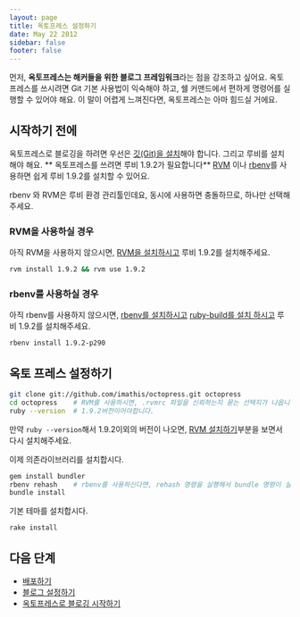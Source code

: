 ```yaml
---
layout: page
title: 옥토프레스 설정하기
date: May 22 2012
sidebar: false
footer: false
---
```


먼저, **옥토프레스는 해커들을 위한 블로그 프레임워크**라는 점을 강조하고 싶어요. 
옥토프레스를 쓰시려면 Git 기본 사용법이 익숙해야 하고, 
쉘 커맨드에서 편하게 명령어를 실행할 수 있어야 해요. 
이 말이 어렵게 느껴진다면, 옥토프레스는 아마 힘드실 거에요.

## 시작하기 전에

옥토프레스로 블로깅을 하려면 우선은 [깃(Git)을 설치](http://git-scm.com/)해야 합니다. 그리고 루비를 설치해야 해요. 
** 옥토프레스를 쓰려면 루비 1.9.2가 필요합니다** [RVM](http://rvm.beginrescueend.com) 이나 [rbenv](https://github.com/sstephenson/rbenv)를 사용하면 쉽게 루비 1.9.2를 설치할 수 있어요.


rbenv 와 RVM은 루비 환경 관리툴인데요, 동시에 사용하면 충돌하므로, 하나만 선택해 주세요.

### RVM을 사용하실 경우

아직 RVM을 사용하지 않으시면, [RVM을 설치하시고](/docs/setup/rvm)  루비 1.9.2를 설치해주세요.

```sh
rvm install 1.9.2 && rvm use 1.9.2
```

### rbenv를 사용하실 경우


아직 rbenv를 사용하지 않으시면, [rbenv를 설치하시고](https://github.com/sstephenson/rbenv#section_2) [ruby-build를 설치 하시고](https://github.com/sstephenson/ruby-build) 루비 1.9.2를 설치해주세요.

```sh
rbenv install 1.9.2-p290
```

## 옥토 프레스 설정하기


```sh
git clone git://github.com/imathis/octopress.git octopress
cd octopress    # RVM를 사용하시면, .rvmrc 파일을 신뢰하는지 묻는 선택지가 나옵니다 (yes 라고 입력해주세요).
ruby --version  # 1.9.2버전이어야합니다.
```

만약 `ruby --version`해서 1.9.2이외의 버전이 나오면, [RVM 설치하기](/docs/setup/rvm)부분을 보면서 다시 설치해주세요.

이제 의존라이브러리를 설치합시다.


```sh
gem install bundler
rbenv rehash    # rbenv를 사용하신다면, rehash 명령을 실행해서 bundle 명령이 실행되도록 합시다.(*역주:RVM 을 사용하신다면 이 부분은 건너뛰어도 됩니다.)
bundle install
```

기본 테마를 설치합시다.


``` sh
rake install
```

## 다음 단계

- [배포하기](/docs/deploying)
- [블로그 설정하기](/docs/configuring)
- [옥토프레스로 블로깅 시작하기](/docs/blogging)